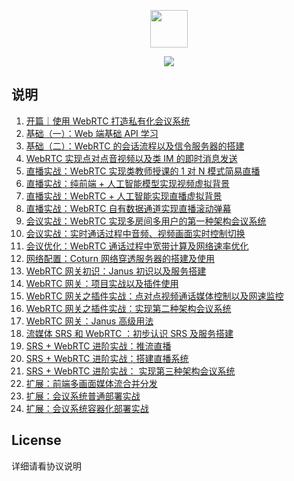 <p align="center">
    <img src="https://img.shields.io/badge/suke-WebRTC--Course-red"
        height="60">
</p>
<p align="center">
    <a href="https://github.com/wangsrGit119/suke-webrtc-course" alt="Activity">
        <img src="https://img.shields.io/github/commit-activity/m/wangsrGit119/suke-webrtc-course" /></a>
</p>

## 说明

1. [开篇｜使用 WebRTC 打造私有化会议系统](https://juejin.cn/book/7168418382318927880/section/7169115927881973791)
2. [基础（一）：Web 端基础 API 学习](https://juejin.cn/book/7168418382318927880/section/7171376753263247396)
3. [基础（二）：WebRTC 的会话流程以及信令服务器的搭建](https://juejin.cn/book/7168418382318927880/section/7171733571797794823)
4. [WebRTC 实现点对点音视频以及类 IM 的即时消息发送](https://juejin.cn/book/7168418382318927880/section/7172117235333824520)
5. [直播实战：WebRTC 实现类教师授课的 1 对 N 模式简易直播](https://juejin.cn/book/7168418382318927880/section/7172101024873316359)
6. [直播实战：纯前端 + 人工智能模型实现视频虚拟背景](https://juejin.cn/book/7168418382318927880/section/7172100278970220580)
7. [直播实战：WebRTC + 人工智能实现直播虚拟背景](https://juejin.cn/book/7168418382318927880/section/7172208546086387719)
8. [直播实战：WebRTC 自有数据通道实现直播滚动弹幕](https://juejin.cn/book/7168418382318927880/section/7172817202880446500)
9. [会议实战：WebRTC 实现多房间多用户的第一种架构会议系统](https://juejin.cn/book/7168418382318927880/section/7172208545868283917)
10. [会议实战：实时通话过程中音频、视频画面实时控制切换](https://juejin.cn/book/7168418382318927880/section/7172837736468971551)
11. [会议优化：WebRTC 通话过程中宽带计算及网络速率优化](https://juejin.cn/book/7168418382318927880/section/7172208545956364318)
12. [网络配置：Coturn 网络穿透服务器的搭建及使用](https://juejin.cn/book/7168418382318927880/section/7173208648573779998)
13. [WebRTC 网关初识：Janus 初识以及服务搭建](https://juejin.cn/book/7168418382318927880/section/7173208577996226574)
14. [WebRTC 网关：项目实战以及插件使用](https://juejin.cn/book/7168418382318927880/section/7173208648486191118)
15. [WebRTC 网关之插件实战：点对点视频通话媒体控制以及网速监控](https://juejin.cn/book/7168418382318927880/section/7173918499847274503)
16. [WebRTC 网关之插件实战：实现第二种架构会议系统]()
17. [WebRTC 网关：Janus 高级用法]()
18. [流媒体 SRS 和 WebRTC ：初步认识 SRS 及服务搭建]()
19. [SRS + WebRTC 进阶实战：推流直播]()
20. [SRS + WebRTC 进阶实战：搭建直播系统]()
21. [SRS + WebRTC 进阶实战： 实现第三种架构会议系统]()
22. [扩展：前端多画面媒体流合并分发]()
23. [扩展：会议系统普通部署实战]()
24. [扩展：会议系统容器化部署实战]()

## License
详细请看协议说明



